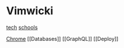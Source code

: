 # Vimwicki
[tech](/tech/index.md)
[schools](./school.md)

[Chrome](Chrome.md)
[[Databases]]
[[GraphQL]]
[[Deploy]]

